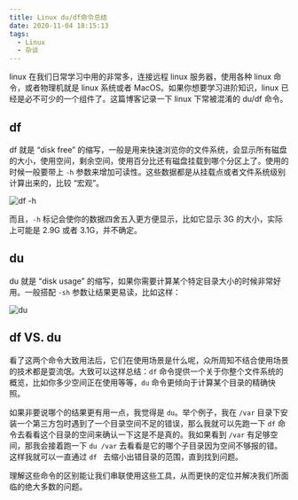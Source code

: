 ```yaml
---
title: Linux du/df命令总结
date: 2020-11-04 18:15:13
tags:
  - Linux
  - 杂谈
---
```


linux 在我们日常学习中用的非常多，连接远程 linux 服务器，使用各种 linux 命令，或者物理机就是 linux 系统或者 MacOS。如果你想要学习进阶知识，linux 已经是必不可少的一个组件了。这篇博客记录一下 linux 下常被混淆的 du/df 命令。

## df

df 就是 “disk free” 的缩写，一般是用来快速浏览你的文件系统，会显示所有磁盘的大小，使用空间，剩余空间，使用百分比还有磁盘挂载到哪个分区上了。使用的时候一般要带上 `-h` 参数来增加可读性。这些数据都是从挂载点或者文件系统级别计算出来的，比较 “宏观”。

![df -h](https://gitee.com/sh1luo/imgs/raw/master/imgs/sh.png)

而且，`-h` 标记会使你的数据四舍五入更方便显示，比如它显示 3G 的大小，实际上可能是 2.9G 或者  3.1G，并不确定。

## du

du 就是 “disk usage” 的缩写，如果你需要计算某个特定目录大小的时候非常好用。一般搭配 `-sh` 参数让结果更易读，比如这样：

![du](https://gitee.com/sh1luo/imgs/raw/master/imgs/du.png)

## df VS. du

看了这两个命令大致用法后，它们在使用场景是什么呢，众所周知不结合使用场景的技术都是耍流氓。大致可以这样总结：`df` 命令提供一个关于你整个文件系统的概览，比如你多少空间正在使用等等，`du` 命令更倾向于计算某个目录的精确快照。

如果非要说哪个的结果更有用一点，我觉得是 `du`。举个例子，我在 `/var` 目录下安装一个第三方包时遇到了一个目录空间不足的错误，那么我就可以先跑一下 `df` 命令去看看这个目录的空间来确认一下这是不是真的。我如果看到 `/var` 有足够空间，那我会接着跑一下 `du /var` 去看看是它的哪个子目录因为空间不够报的错。这样我就可以一直通过 `df ` 去缩小出错目录的范围，直到找到问题。

理解这些命令的区别能让我们串联使用这些工具，从而更快的定位并解决我们所面临的绝大多数的问题。